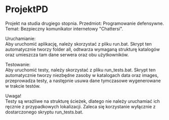 # ProjektPD
Projekt na studia drugiego stopnia. Przedmiot: Programowanie defensywne.  
Temat: Bezpieczny komunikator internetowy "Chattersi".

Uruchamianie:  
Aby uruchomić aplikację, należy skorzystać z pliku run.bat. Skrypt ten automatycznie tworzy folder all, odtwarza wymaganą strukturę katalogów oraz umieszcza tam dane serwera oraz obu użytkowników.

Testowanie:  
Aby uruchomić testy, należy skorzystać z pliku run_tests.bat. Skrypt ten automatycznie tworzy niezbędne zasoby w katalogach data oraz images, przeprowadza testy, a następnie usuwa dane tymczasowe wygenerowane w trakcie testów.

Uwaga!  
Testy są wrażliwe na strukturę ścieżek, dlatego nie należy uruchamiać ich ręcznie z przypadkowych lokalizacji. Zaleca się korzystanie wyłącznie z dostarczonego skryptu run_tests.bat.